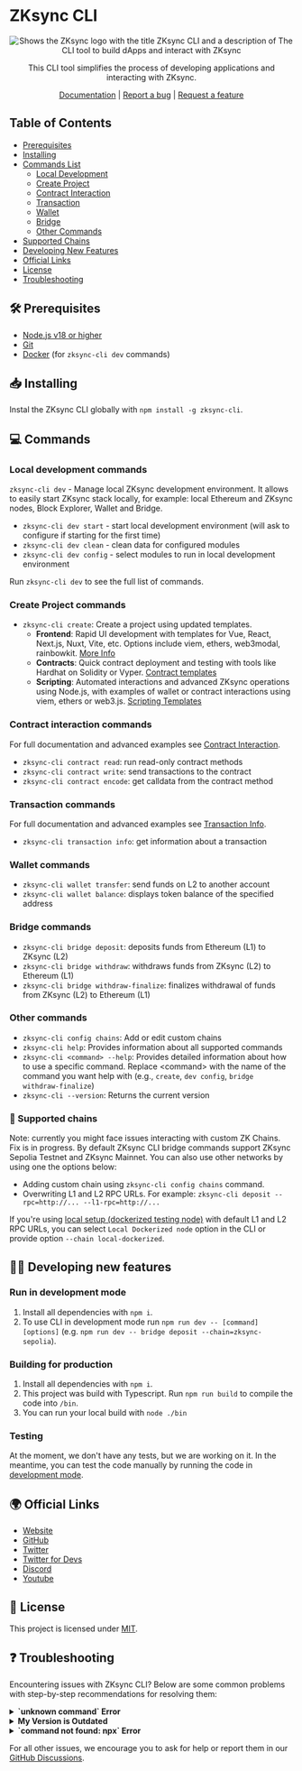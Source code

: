 # ZKsync CLI

<div align="center">

<picture>
  <source media="(prefers-color-scheme: dark)" srcset="./zksync-cli-banner.dark.png">
  <source media="(prefers-color-scheme: light)" srcset="./zksync-cli-banner.light.png">
  <img
    alt="Shows the ZKsync logo with the title ZKsync CLI and a description of The CLI tool to build dApps and interact with ZKsync"
    src="./zksync-cli-banner.light.png">
</picture>

This CLI tool simplifies the process of developing applications and interacting with ZKsync.

<p align="center">
  <a href="https://docs.zksync.io/build/tooling/zksync-cli">Documentation</a>
  |
  <a href="https://github.com/matter-labs/zksync-cli/issues/new">Report a bug</a>
  |
  <a href="https://github.com/matter-labs/zksync-cli/issues/new">Request a feature</a>
</p>

</div>

## Table of Contents

* [Prerequisites](#-prerequisites)
* [Installing](#-installing)
* [Commands List](#-commands)
  * [Local Development](#local-development-commands)
  * [Create Project](#create-project-commands)
  * [Contract Interaction](#contract-interaction-commands)
  * [Transaction](#transaction-commands)
  * [Wallet](#wallet-commands)
  * [Bridge](#bridge-commands)
  * [Other Commands](#other-commands)
* [Supported Chains](#-supported-chains)
* [Developing New Features](#-developing-new-features)
* [Official Links](#-official-links)
* [License](#-license)
* [Troubleshooting](#-troubleshooting)

## 🛠 Prerequisites

* [Node.js v18 or higher](https://nodejs.org/en)
* [Git](https://git-scm.com/downloads)
* [Docker](https://www.docker.com/get-started/) (for `zksync-cli dev` commands)

## 📥 Installing

Instal the ZKsync CLI globally with `npm install -g zksync-cli`.

## 💻 Commands

### Local development commands

`zksync-cli dev` - Manage local ZKsync development environment. It allows to easily start ZKsync stack locally, for
example: local Ethereum and ZKsync nodes, Block Explorer, Wallet and Bridge.

* `zksync-cli dev start` - start local development environment (will ask to configure if starting for the first time)
* `zksync-cli dev clean` - clean data for configured modules
* `zksync-cli dev config` - select modules to run in local development environment

Run `zksync-cli dev` to see the full list of commands.

### Create Project commands

* `zksync-cli create`: Create a project using updated templates.
  * **Frontend**: Rapid UI development with templates for Vue, React, Next.js, Nuxt, Vite, etc. Options include viem, ethers,
    web3modal, rainbowkit. [More Info](https://github.com/matter-labs/zksync-frontend-templates#readme)
  * **Contracts**: Quick contract deployment and testing with tools like Hardhat on Solidity or Vyper. [Contract
    templates](https://github.com/matter-labs/zksync-contract-templates#readme)
  * **Scripting**: Automated interactions and advanced ZKsync operations using Node.js, with examples of wallet or contract
    interactions using viem, ethers or web3.js. [Scripting
    Templates](https://github.com/matter-labs/zksync-scripting-templates#readme)

### Contract interaction commands

For full documentation and advanced examples see [Contract Interaction](./docs/contract-interaction.md).

* `zksync-cli contract read`: run read-only contract methods
* `zksync-cli contract write`: send transactions to the contract
* `zksync-cli contract encode`: get calldata from the contract method

### Transaction commands

For full documentation and advanced examples see [Transaction Info](./docs/transaction-info.md).

* `zksync-cli transaction info`: get information about a transaction

### Wallet commands

* `zksync-cli wallet transfer`: send funds on L2 to another account
* `zksync-cli wallet balance`: displays token balance of the specified address

### Bridge commands

* `zksync-cli bridge deposit`: deposits funds from Ethereum (L1) to ZKsync (L2)
* `zksync-cli bridge withdraw`: withdraws funds from ZKsync (L2) to Ethereum (L1)
* `zksync-cli bridge withdraw-finalize`: finalizes withdrawal of funds from ZKsync (L2) to Ethereum (L1)

### Other commands

* `zksync-cli config chains`: Add or edit custom chains
* `zksync-cli help`: Provides information about all supported commands
* `zksync-cli <command> --help`: Provides detailed information about how to use a specific command. Replace \<command\>
  with the name of the command you want help with (e.g., `create`, `dev config`, `bridge withdraw-finalize`)
* `zksync-cli --version`: Returns the current version

### 🔗 Supported chains

Note: currently you might face issues interacting with custom ZK Chains. Fix is in progress. By default ZKsync CLI bridge
commands support ZKsync Sepolia Testnet and ZKsync Mainnet. You can also use other networks by using one the options below:

* Adding custom chain using `zksync-cli config chains` command.
* Overwriting L1 and L2 RPC URLs. For example: `zksync-cli deposit --rpc=http://... --l1-rpc=http://...`

If you're using [local setup (dockerized testing node)](https://github.com/matter-labs/local-setup) with default L1 and L2
RPC URLs, you can select `Local Dockerized node` option in the CLI or provide option `--chain local-dockerized`.

## 👩‍💻 Developing new features

### Run in development mode

1. Install all dependencies with `npm i`.
2. To use CLI in development mode run `npm run dev -- [command] [options]` (e.g. `npm run dev -- bridge deposit
   --chain=zksync-sepolia`).

### Building for production

1. Install all dependencies with `npm i`.
2. This project was build with Typescript. Run `npm run build` to compile the code into `/bin`.
3. You can run your local build with `node ./bin`

### Testing

At the moment, we don't have any tests, but we are working on it. In the meantime, you can test the code manually by running
the code in [development mode](#run-in-development-mode).

## 🌍 Official Links

* [Website](https://zksync.io/)
* [GitHub](https://github.com/matter-labs)
* [Twitter](https://twitter.com/zksync)
* [Twitter for Devs](https://twitter.com/ZKsyncDevs)
* [Discord](https://join.zksync.dev/)
* [Youtube](https://www.youtube.com/@ZKsync-era)

## 📜 License

This project is licensed under [MIT](./LICENSE-MIT).

## ❓ Troubleshooting

Encountering issues with ZKsync CLI? Below are some common problems with step-by-step recommendations for resolving them:

<details>
<summary><b>`unknown command` Error</b></summary>

If you encounter an `unknown command` error, follow these steps:

a. **Check the ZKsync CLI Version**

* Run `npx zksync-cli --version` to check your current version.
* Compare it with the latest version available on [npm](https://www.npmjs.com/package/zksync-cli).
* If your version is lower than the one on npm follow the steps bellow. If your version is up-to-date, it's possible that the
  command was moved or renamed. Use `npx zksync-cli help` for a list of current commands or refer to the documentation.

b. **Verify Local Installation**

* Use `npm list zksync-cli` to check if `zksync-cli` is installed in the current directory or any parent directories from
  where you are running your terminal.
* If it is indeed installed, make sure to uninstall it by running `npm uninstall zksync-cli` in its installation location.
  Remove all instances of `zksync-cli` until there are no more found by `npm list zksync-cli`.

c. **Verify Global Installation**

* Use `npm list -g zksync-cli` to check if `zksync-cli` is installed globally.
* If it is installed globally, uninstall it using `npm uninstall -g zksync-cli`.

d. **Clean npm Cache**

* Run `npm cache clean --force`.

e. **Use the Latest Version**

* As a quick fix, or if the above steps don't resolve the issue, use `npx zksync-cli@latest [command]`, for example, `npx
  zksync-cli@latest dev start`.

</details>

<details>
<summary><b>My Version is Outdated</b></summary>

If `npx zksync-cli` is not running the latest version:

* Refer to the guide above to check and update your ZKsync CLI version.

</details>

<details>
<summary><b>`command not found: npx` Error</b></summary>

If you receive a `command not found: npx` error, it means Node.js is not installed or not correctly set up on your system:

* Install Node.js from [https://nodejs.org/](https://nodejs.org/). This will also install `npm` and `npx`.
* After installation, restart your terminal and try running `npx zksync-cli` again.

</details>

For all other issues, we encourage you to ask for help or report them in our [GitHub
Discussions](https://github.com/ZKsync-Community-Hub/zksync-developers/discussions/new?category=general&title=[zksync-cli]%20<Title>).
